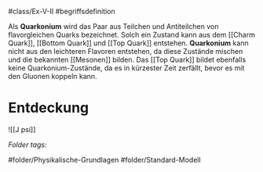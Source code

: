 #class/Ex-V-II #begriffsdefinition 

Als **Quarkonium** wird das Paar aus Teilchen und Antiteilchen von flavorgleichen Quarks bezeichnet. Solch ein Zustand kann aus dem [[Charm Quark]], [[Bottom Quark]] und [[Top Quark]] entstehen.
**Quarkonium** kann nicht aus den leichteren Flavoren entstehen, da diese Zustände mischen und die bekannten [[Mesonen]] bilden. Das [[Top Quark]] bildet ebenfalls keine Quarkonium-Zustände, da es in kürzester Zeit zerfällt, bevor es mit den Gluonen koppeln kann.

# Entdeckung
![[J psi]]


 *Folder tags:*

#folder/Physikalische-Grundlagen #folder/Standard-Modell